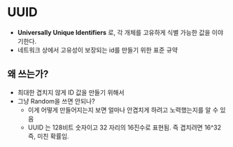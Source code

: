 # UUID

* **Universally Unique Identifiers** 로, 각 개체를 고유하게 식별 가능한 값을 이야기한다.
* 네트워크 상에서 고유성이 보장되는 id를 만들기 위한 표준 규약



## 왜 쓰는가?

* 최대한 겹치지 않게 ID 값을 만들기 위해서 
* 그냥 Random을 쓰면 안되나?
  * 이게 어떻게 만들어지는지 보면 얼마나 안겹치게 하려고 노력했는지를 알 수 있음
  * UUID 는 128비트 숫자이고 32 자리의 16진수로 표현됨. 즉 겹치려면 16^32 즉, 미친 확률임.